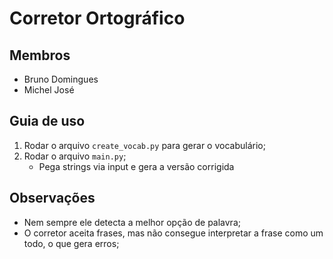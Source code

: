 # Corretor Ortográfico

## Membros

- Bruno Domingues
- Michel José

## Guia de uso

1. Rodar o arquivo `create_vocab.py` para gerar o vocabulário;
2. Rodar o arquivo `main.py`;
    - Pega strings via input e gera a versão corrigida

## Observações

- Nem sempre ele detecta a melhor opção de palavra;
- O corretor aceita frases, mas não consegue interpretar a frase como um todo, o que gera erros;
